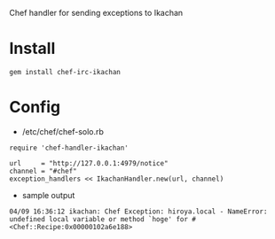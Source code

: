 
Chef handler for sending exceptions to Ikachan

# Install


```
gem install chef-irc-ikachan
```

# Config

* /etc/chef/chef-solo.rb


```
require 'chef-handler-ikachan'

url     = "http://127.0.0.1:4979/notice"
channel = "#chef"
exception_handlers << IkachanHandler.new(url, channel)
```

* sample output


```
04/09 16:36:12 ikachan: Chef Exception: hiroya.local - NameError: undefined local variable or method `hoge' for #<Chef::Recipe:0x00000102a6e188>
```
